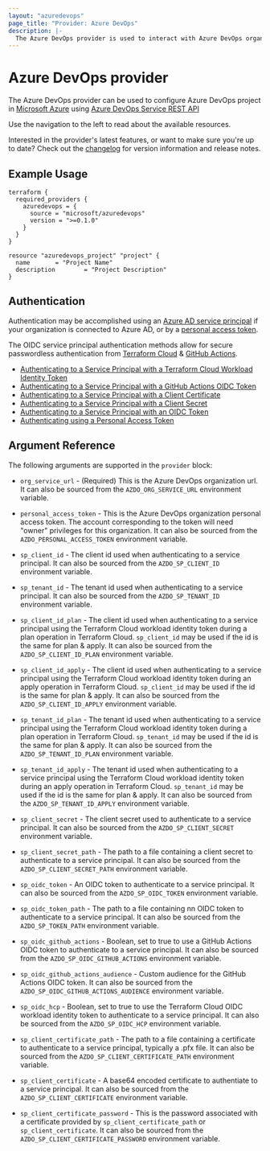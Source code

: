 ```yaml
---
layout: "azuredevops"
page_title: "Provider: Azure DevOps"
description: |-
  The Azure DevOps provider is used to interact with Azure DevOps organization resources.
---
```


# Azure DevOps provider

The Azure DevOps provider can be used to configure Azure DevOps project in [Microsoft Azure](https://azure.microsoft.com/en-us/) using [Azure DevOps Service REST API](https://docs.microsoft.com/en-us/rest/api/azure/devops/?view=azure-devops-rest-6.0)

Use the navigation to the left to read about the available resources.

Interested in the provider's latest features, or want to make sure you're up to date? Check out the [changelog](https://github.com/microsoft/terraform-provider-azuredevops/blob/master/CHANGELOG.md) for version information and release notes.

## Example Usage

```hcl
terraform {
  required_providers {
    azuredevops = {
      source = "microsoft/azuredevops"
      version = ">=0.1.0"
    }
  }
}

resource "azuredevops_project" "project" {
  name       = "Project Name"
  description        = "Project Description"
}
```

## Authentication

Authentication may be accomplished using an [Azure AD service principal](https://learn.microsoft.com/en-us/azure/devops/integrate/get-started/authentication/service-principal-managed-identity) if your organization is connected to Azure AD, or by a [personal access token](https://learn.microsoft.com/en-us/azure/devops/organizations/accounts/use-personal-access-tokens-to-authenticate).

The OIDC service principal authentication methods allow for secure passwordless authentication from [Terraform Cloud](https://developer.hashicorp.com/terraform/cloud-docs/workspaces/dynamic-provider-credentials) & [GitHub Actions](https://docs.github.com/en/actions/deployment/security-hardening-your-deployments/about-security-hardening-with-openid-connect).

* [Authenticating to a Service Principal with a Terraform Cloud Workload Identity Token](guides/authenticating_service_principal_using_hcp_token.html)
* [Authenticating to a Service Principal with a GitHub Actions OIDC Token](guides/authenticating_service_principal_using_github_oidc.html)
* [Authenticating to a Service Principal with a Client Certificate](guides/authenticating_service_principal_using_a_client_certificate.html)
* [Authenticating to a Service Principal with a Client Secret](guides/authenticating_service_principal_using_a_client_secret.html)
* [Authenticating to a Service Principal with an OIDC Token](guides/authenticating_service_principal_using_an_oidc_token.html)
* [Authenticating using a Personal Access Token](guides/authenticating_using_the_personal_access_token.html)

## Argument Reference

The following arguments are supported in the `provider` block:

- `org_service_url` - (Required) This is the Azure DevOps organization url. It can also be
  sourced from the `AZDO_ORG_SERVICE_URL` environment variable.

- `personal_access_token` - This is the Azure DevOps organization personal access
  token. The account corresponding to the token will need "owner" privileges for this
  organization. It can also be sourced from the `AZDO_PERSONAL_ACCESS_TOKEN` environment variable.

- `sp_client_id` - The client id used when authenticating to a service principal. It
can also be sourced from the `AZDO_SP_CLIENT_ID` environment variable.

- `sp_tenant_id` - The tenant id used when authenticating to a service principal.
It can also be sourced from the `AZDO_SP_TENANT_ID` environment variable.

- `sp_client_id_plan` - The client id used when authenticating to a service principal using the Terraform
Cloud workload identity token during a plan operation in Terraform Cloud. `sp_client_id` may be used if
the id is the same for plan & apply.
It can also be sourced from the `AZDO_SP_CLIENT_ID_PLAN` environment variable.

- `sp_client_id_apply` - The client id used when authenticating to a service principal using the Terraform
Cloud workload identity token during an apply operation in Terraform Cloud. `sp_client_id` may be used if
the id is the same for plan & apply.
It can also be sourced from the `AZDO_SP_CLIENT_ID_APPLY` environment variable.

- `sp_tenant_id_plan` - The tenant id used when authenticating to a service principal using the Terraform
Cloud workload identity token during a plan operation in Terraform Cloud. `sp_tenant_id` may be used if
the id is the same for plan & apply.
It can also be sourced from the `AZDO_SP_TENANT_ID_PLAN` environment variable.

- `sp_tenant_id_apply` - The tenant id used when authenticating to a service principal using the Terraform
Cloud workload identity token during an apply operation in Terraform Cloud. `sp_tenant_id` may be used if
the id is the same for plan & apply.
It can also be sourced from the `AZDO_SP_TENANT_ID_APPLY` environment variable.

- `sp_client_secret` - The client secret used to authenticate to a service principal.
It can also be sourced from the `AZDO_SP_CLIENT_SECRET` environment variable.

- `sp_client_secret_path` - The path to a file containing a client secret to authenticate to a service principal.
It can also be sourced from the `AZDO_SP_CLIENT_SECRET_PATH` environment variable.

- `sp_oidc_token` - An OIDC token to authenticate to a service principal.
It can also be sourced from the `AZDO_SP_OIDC_TOKEN` environment variable.

- `sp_oidc_token_path` - The path to a file containing nn OIDC token to authenticate to a service principal.
It can also be sourced from the `AZDO_SP_TOKEN_PATH` environment variable.

- `sp_oidc_github_actions` - Boolean, set to true to use a GitHub Actions OIDC token to authenticate to a service principal.
It can also be sourced from the `AZDO_SP_OIDC_GITHUB_ACTIONS` environment variable.

- `sp_oidc_github_actions_audience` - Custom audience for the GitHub Actions OIDC token.
It can also be sourced from the `AZDO_SP_OIDC_GITHUB_ACTIONS_AUDIENCE` environment variable.

- `sp_oidc_hcp` - Boolean, set to true to use the Terraform Cloud OIDC workload identity token to authenticate to a service principal.
It can also be sourced from the `AZDO_SP_OIDC_HCP` environment variable.

- `sp_client_certificate_path` - The path to a file containing a certificate to authenticate to a service
principal, typically a .pfx file.
It can also be sourced from the `AZDO_SP_CLIENT_CERTIFICATE_PATH` environment variable.

- `sp_client_certificate` - A base64 encoded certificate to authentiate to a service principal.
It can also be sourced from the `AZDO_SP_CLIENT_CERTIFICATE` environment variable.

- `sp_client_certificate_password` - This is the password associated with a certificate provided
by `sp_client_certificate_path` or `sp_client_certificate`. It can also be sourced
from the `AZDO_SP_CLIENT_CERTIFICATE_PASSWORD` environment variable.
